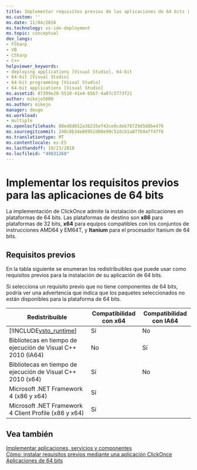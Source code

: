 ```yaml
---
title: Implementar requisitos previos de las aplicaciones de 64 bits | Microsoft Docs
ms.custom: ''
ms.date: 11/04/2016
ms.technology: vs-ide-deployment
ms.topic: conceptual
dev_langs:
- FSharp
- VB
- CSharp
- C++
helpviewer_keywords:
- deploying applications [Visual Studio], 64-bit
- 64-bit [Visual Studio]
- 64-bit programming [Visual Studio]
- 64-bit applications [Visual Studio]
ms.assetid: 87399e20-5510-41e4-b5b7-4a87c5773f21
author: mikejo5000
ms.author: mikejo
manager: douge
ms.workload:
- multiple
ms.openlocfilehash: 80ed8d652a36235ef43ce0cdeb78729d560be476
ms.sourcegitcommit: 240c8b34e80952d00e90c52dcb1a077b9aff47f6
ms.translationtype: MT
ms.contentlocale: es-ES
ms.lasthandoff: 10/23/2018
ms.locfileid: "49831268"
---
```

# <a name="deploy-prerequisites-for-64-bit-applications"></a>Implementar los requisitos previos para las aplicaciones de 64 bits
La implementación de ClickOnce admite la instalación de aplicaciones en plataformas de 64 bits. Las plataformas de destino son **x86** para plataformas de 32 bits, **x64** para equipos compatibles con los conjuntos de instrucciones AMD64 y EM64T, y **Itanium** para el procesador Itanium de 64 bits.  

## <a name="prerequisites"></a>Requisitos previos  
 En la tabla siguiente se enumeran los redistribuibles que puede usar como requisitos previos para la instalación de su aplicación de 64 bits.  

 Si selecciona un requisito previo que no tiene componentes de 64 bits, podría ver una advertencia que indica que los paquetes seleccionados no están disponibles para la plataforma de 64 bits.  


| Redistribuible | Compatibilidad con x64 | Compatibilidad con IA64 |
| - |-------------|--------------|
| [!INCLUDE[vsto_runtime](../deployment/includes/vsto_runtime_md.md)] | Sí | No |
| Bibliotecas en tiempo de ejecución de Visual C++ 2010 (IA64) | No | Sí |
| Bibliotecas en tiempo de ejecución de Visual C++ 2010 (x64) | Sí | No |
| Microsoft .NET Framework 4 (x86 y x64) | Sí | |
| Microsoft .NET Framework 4 Client Profile (x86 y x64) | Sí | |

## <a name="see-also"></a>Vea también  
 [Implementar aplicaciones, servicios y componentes](../deployment/deploying-applications-services-and-components.md)   
 [Cómo: instalar requisitos previos mediante una aplicación ClickOnce](../deployment/how-to-install-prerequisites-with-a-clickonce-application.md)   
 [Aplicaciones de 64 bits](/dotnet/framework/64-bit-apps)